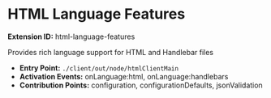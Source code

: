 # HTML Language Features

**Extension ID:** html-language-features

Provides rich language support for HTML and Handlebar files

* **Entry Point:** `./client/out/node/htmlClientMain`
* **Activation Events:** onLanguage:html, onLanguage:handlebars
* **Contribution Points:** configuration, configurationDefaults, jsonValidation
